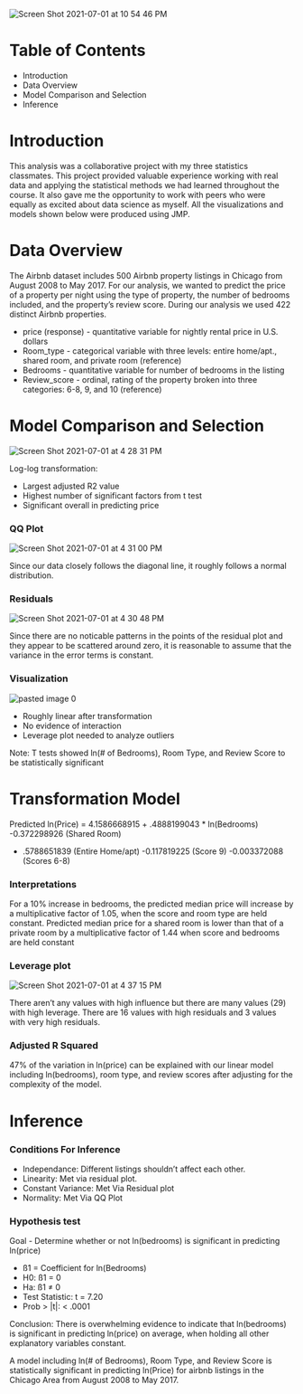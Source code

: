 
![Screen Shot 2021-07-01 at 10 54 46 PM](https://user-images.githubusercontent.com/54850909/124218192-5edbbd80-dabf-11eb-8251-41a01ad8759c.png)


# Table of Contents

* Introduction
* Data Overview
* Model Comparison and Selection
* Inference

# Introduction
This analysis was a collaborative project with my three statistics classmates. This project provided valuable experience working with real data and applying the statistical methods we had learned throughout the course. It also gave me the opportunity to work with peers who were equally as excited about data science as myself. All the visualizations and models shown below were produced using JMP. 

# Data Overview
The Airbnb dataset includes 500 Airbnb property listings in Chicago from August 2008 to May 2017. For our analysis, we wanted to predict the price of a property per night using the type of property, the number of bedrooms included, and the property’s review score. During our analysis we used 422 distinct Airbnb properties. 


* price (response) - quantitative variable for nightly rental price in U.S. dollars
* Room_type - categorical variable with three levels: entire home/apt., shared room, and private room (reference)
* Bedrooms - quantitative variable for number of bedrooms in the listing
* Review_score - ordinal, rating of the property broken into three categories: 6-8, 9, and 10 (reference)

# Model Comparison and Selection

![Screen Shot 2021-07-01 at 4 28 31 PM](https://user-images.githubusercontent.com/54850909/124191503-79933f80-da89-11eb-80c6-b2f1b6d210fe.png)

Log-log transformation:
* Largest adjusted R2 value 
* Highest number of significant factors from t test
* Significant overall in predicting price

### QQ Plot
![Screen Shot 2021-07-01 at 4 31 00 PM](https://user-images.githubusercontent.com/54850909/124191681-c37c2580-da89-11eb-9805-3e59d268dc86.png)

Since our data closely follows the diagonal line, it roughly follows a normal distribution.

### Residuals
![Screen Shot 2021-07-01 at 4 30 48 PM](https://user-images.githubusercontent.com/54850909/124191683-c4ad5280-da89-11eb-94e6-a88c9cd39a73.png)

Since there are no noticable patterns in the points of the residual plot and they appear to be scattered around zero, it is reasonable to assume that the variance in the error terms is constant.

### Visualization
![pasted image 0](https://user-images.githubusercontent.com/54850909/124191945-2a014380-da8a-11eb-812c-6ee8efc37656.png)

* Roughly linear after transformation
* No evidence of interaction 
* Leverage plot needed to analyze outliers  

Note: T tests showed ln(# of Bedrooms), Room Type, and Review Score to be statistically significant


# Transformation Model
Predicted ln(Price) = 4.1586668915 + .4888199043 * ln(Bedrooms) -0.372298926 (Shared Room) 
+ .5788651839 (Entire Home/apt)
-0.117819225 (Score 9) -0.003372088 (Scores 6-8)

### Interpretations

For a 10% increase in bedrooms, the predicted median price will increase by a multiplicative factor of 1.05, when the score and room type are held constant. 
Predicted median price for a shared room is lower than that of a private room by a multiplicative factor of 1.44 when score and bedrooms are held constant


### Leverage plot
![Screen Shot 2021-07-01 at 4 37 15 PM](https://user-images.githubusercontent.com/54850909/124192272-a09e4100-da8a-11eb-8d77-9c7108361dcc.png)

There aren’t any values with high influence but there are many values (29) with high leverage. There are 16 values with high residuals and 3 values with very high residuals.  

### Adjusted R Squared

47% of the variation in ln(price) can be explained with our linear model including ln(bedrooms), room type, and review scores after adjusting for the complexity of the model. 


# Inference

### Conditions For Inference

* Independance: Different listings shouldn’t affect each other. 
* Linearity: Met via residual plot. 
* Constant Variance: Met Via Residual plot
* Normality: Met Via QQ Plot

### Hypothesis test
Goal - Determine whether or not ln(bedrooms) is significant in predicting ln(price)

* ß1 = Coefficient for ln(Bedrooms)
* H0: ß1 = 0
* Ha: ß1 ≠ 0
* Test Statistic: t = 7.20 
* Prob > |t|: < .0001


Conclusion: There is overwhelming evidence to indicate that ln(bedrooms) is significant in predicting ln(price) on average, when holding all other explanatory variables constant. 

A model including ln(# of Bedrooms), Room Type, and Review Score is statistically significant in predicting ln(Price) for airbnb listings in the Chicago Area from August 2008 to May 2017.  









